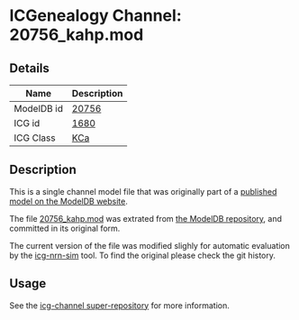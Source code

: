 # ICGenealogy Channel: 20756\_kahp.mod

## Details

Name | Description
---- | -----------
ModelDB id | [20756](http://senselab.med.yale.edu/ModelDB/ShowModel.cshtml?model=20756)
ICG id | [1680](http://icg.neurotheory.ox.ac.uk/channels/5/1680)
ICG Class | [KCa](http://icg.neurotheory.ox.ac.uk/channels/5)

## Description

This is a single channel model file that was originally part of a [published model on the ModelDB website](http://senselab.med.yale.edu/ModelDB/ShowModel.cshtml?model=20756).


The file [20756\_kahp.mod](20756_kahp.mod) was extrated from [the ModelDB repository](http://senselab.med.yale.edu/ModelDB/ShowModel.cshtml?model=20756), and committed in its original form.

The current version of the file was modified slighly for automatic evaluation by the [icg-nrn-sim](https://github.com/icgenealogy/icg-nrn-sim) tool. To find the original please check the git history.


## Usage

See the [icg-channel super-repository](https://github.com/icgenealogy/icg-channels) for more information.